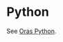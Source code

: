 # Python

See [Oras Python](https://oras-project.github.io/oras-py/getting_started/user-guide.html).